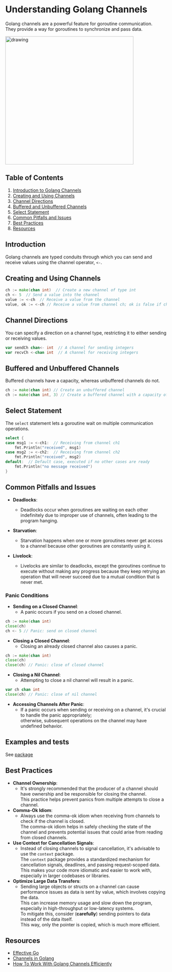 # Understanding Golang Channels

Golang channels are a powerful feature for goroutine communication.  
They provide a way for goroutines to synchronize and pass data.

<img src="https://ucarecdn.com/27841b05-0ecb-4a22-a0c3-1047e9ef0a2f/-/resize/700/" alt="drawing" height="400"/>

## Table of Contents

1. [Introduction to Golang Channels](#introduction)
2. [Creating and Using Channels](#creating-and-using-channels)
3. [Channel Directions](#channel-directions)
4. [Buffered and Unbuffered Channels](#buffered-and-unbuffered-channels)
5. [Select Statement](#select-statement)
6. [Common Pitfalls and Issues](#common-pitfalls-and-issues)
7. [Best Practices](#best-practices)
8. [Resources](#resources)

## Introduction

Golang channels are typed conduits through which you can send and receive values using the channel operator, `<-`.

## Creating and Using Channels

```go
ch := make(chan int)  // Create a new channel of type int
ch <- 5  // Send a value into the channel
value := <-ch  // Receive a value from the channel
value, ok := <-ch // Receive a value from channel ch; ok is false if ch is closed and contains no more values.
```

## Channel Directions

You can specify a direction on a channel type, restricting it to either sending or receiving values.

```go
var sendCh chan<- int  // A channel for sending integers
var recvCh <-chan int  // A channel for receiving integers
```

## Buffered and Unbuffered Channels

Buffered channels have a capacity, whereas unbuffered channels do not.

```go
ch := make(chan int) // Create an unbuffered channel
ch := make(chan int, 3) // Create a buffered channel with a capacity of 3
```

## Select Statement

The `select` statement lets a goroutine wait on multiple communication operations.

```go
select {
case msg1 := <-ch1:  // Receiving from channel ch1
    fmt.Println("received", msg1)
case msg2 := <-ch2:  // Receiving from channel ch2
    fmt.Println("received", msg2)
default:  // Default case, executed if no other cases are ready
    fmt.Println("no message received")
}
```

## Common Pitfalls and Issues

- **Deadlocks**:
    - Deadlocks occur when goroutines are waiting on each other indefinitely due to improper use of channels, often
      leading to the program hanging.

- **Starvation**:
    - Starvation happens when one or more goroutines never get access to a channel because other goroutines are
      constantly using it.

- **Livelock**:
    - Livelocks are similar to deadlocks, except the goroutines continue to execute without making any progress because
      they keep retrying an operation that will never succeed due to a mutual condition that is never met.

### Panic Conditions

- **Sending on a Closed Channel**:
    - A panic occurs if you send on a closed channel.

```go
ch := make(chan int)
close(ch)
ch <- 5 // Panic: send on closed channel
```

- **Closing a Closed Channel**:
    - Closing an already closed channel also causes a panic.

```go
ch := make(chan int)
close(ch)
close(ch) // Panic: close of closed channel
```

- **Closing a Nil Channel**:
    - Attempting to close a nil channel will result in a panic.

```go
var ch chan int
close(ch) // Panic: close of nil channel
```

- **Accessing Channels After Panic**:
    - If a panic occurs when sending or receiving on a channel, it's crucial to handle the panic appropriately;  
      otherwise, subsequent operations on the channel may have undefined behavior.

## Examples and tests

See [package](.)

## Best Practices

- **Channel Ownership**:
    - It's strongly recommended that the producer of a channel should have ownership and be responsible for closing the
      channel.  
      This practice helps prevent panics from multiple attempts to close a channel.
- **Comma-Ok Idiom**:
    - Always use the comma-ok idiom when receiving from channels to check if the channel is closed.  
      The comma-ok idiom helps in safely checking the state of the channel and prevents potential issues that could
      arise from reading from closed channels.
- **Use Context for Cancellation Signals**:
    - Instead of closing channels to signal cancellation, it's advisable to use the `context` package.  
      The `context` package provides a standardized mechanism for cancellation signals, deadlines, and passing
      request-scoped data.  
      This makes your code more idiomatic and easier to work with, especially in larger codebases or libraries.
- **Optimize Large Data Transfers**:
    - Sending large objects or structs on a channel can cause performance issues as data is sent by value, which
      involves copying the data.  
      This can increase memory usage and slow down the program, especially in high-throughput or low-latency systems.  
      To mitigate this, consider (**carefully**) sending pointers to data instead of the data itself.  
      This way, only the pointer is copied, which is much more efficient.

## Resources

- [Effective Go](https://golang.org/doc/effective_go.html#channels)
- [Channels in Golang](https://golangdocs.com/channels-in-golang)
- [How To Work With Golang Channels Efficiently](https://marketsplash.com/tutorials/go/golang-channels)